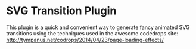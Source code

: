 # SVG Transition Plugin
This plugin is a quick and convenient way to generate fancy animated SVG transitions using the techniques used in the awesome codedrops site:
http://tympanus.net/codrops/2014/04/23/page-loading-effects/

